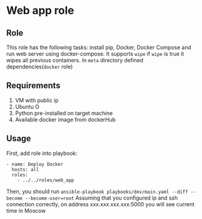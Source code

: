# Web app role

## Role

This role has the following tasks: install pip, Docker, Docker Compose and run web server using docker-compose.
It supports `wipe` if `wipe` is true it wipes all previous containers. In `meta` directory defined dependencies(`docker`
role)

## Requirements

1. VM with public ip
2. Ubuntu O
3. Python pre-installed on target machine
4. Available docker image from dockerHub

## Usage

First, add role into playbook:

```
- name: Deploy Docker
  hosts: all
  roles:
    - ../../roles/web_app
```

Then, you should run
`ansible-playbook playbooks/dev/main.yaml --diff --become --become-user=root`
Assuming that you configured ip and ssh connection correctly, on address xxx.xxx.xxx.xxx:5000 you will see current time
in Moscow

